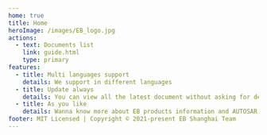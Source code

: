 ```yaml
---
home: true
title: Home
heroImage: /images/EB_logo.jpg
actions:
  - text: Documents list
    link: guide.html
    type: primary
features:
  - title: Multi languages support
    details: We support in different languages
  - title: Update always
    details: You can view all the latest document without asking for delivery
  - title: As you like
    details: Wanna know more about EB products information and AUTOSAR knowledges? Just tell us, we will provide here!
footer: MIT Licensed | Copyright © 2021-present EB Shanghai Team
---
```

